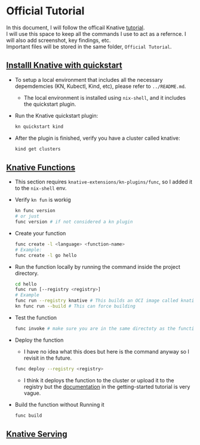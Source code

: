 # Official Tutorial
 
In this document, I will follow the officail Knative [tutorial](https://knative.dev/docs/getting-started/).\
I will use this space to keep all the commands I use to act as a refernce. I will also add screenshot, key findings, etc.\
Important files will be stored in the same folder, `Official Tutorial`.

## [Installl Knative with quickstart](https://knative.dev/docs/getting-started/quickstart-install/)

- To setup a local environment that includes all the necessary depemdemcies (KN, Kubectl, Kind, etc), please refer to `../README.md`.
  - The local environment is installed using `nix-shell`, and it includes the quickstart plugin.

- Run the Knative quickstart plugin:
  ```bash
  kn quickstart kind
  ```

- After the plugin is finished, verify you have a cluster called knative:
  ```bash
  kind get clusters
  ```

## [Knative Functions](https://knative.dev/docs/getting-started/about-knative-functions/)

- This section requires `knative-extensions/kn-plugins/func`, so I added it to the `nix-shell` env.

- Verify `kn fun` is workig
  ```bash
  kn func version
  # or just
  func version # if not considered a kn plugin
  ```

- Create your function
  ```bash
  func create -l <language> <function-name>
  # Example:
  func create -l go hello
  ```

- Run the function locally by running the command inside the project directory.
  ```bash
  cd hello
  func run [--registry <registry>]
  # Example
  func run --registry knative # This builds an OCI image called knative in your local machine
  kn func run --build # This can force building

- Test the function
  ```bash
  func invoke # make sure you are in the same directoty as the function
  ```

- Deploy the function
  - I have no idea what this does but here is the command anyway so I revisit in the future.
  ```bash
  func deploy --registry <registry>
  ```
  - I think it deploys the function to the cluster or upload it to the registry but the [documentation](https://knative.dev/docs/getting-started/build-run-deploy-func/#deploying-a-function) in the getting-started tutorial is very vague.


- Build the function without Running it
  ```bash
  func build
  ```

## [Knative Serving](https://knative.dev/docs/getting-started/first-service/)